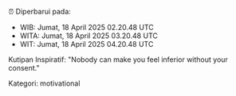 ⏰ Diperbarui pada:
- WIB: Jumat, 18 April 2025 02.20.48 UTC
- WITA: Jumat, 18 April 2025 03.20.48 UTC
- WIT: Jumat, 18 April 2025 04.20.48 UTC

Kutipan Inspiratif:
"Nobody can make you feel inferior without your consent."


Kategori: motivational

